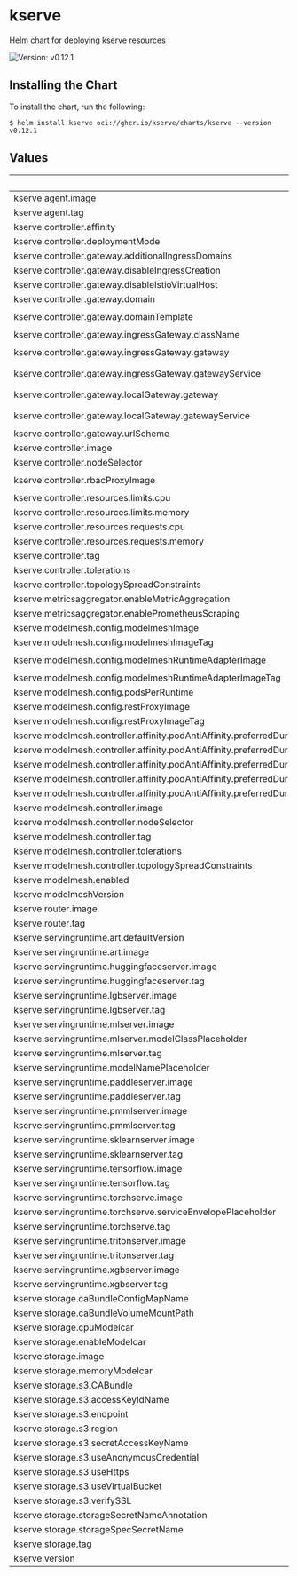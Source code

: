 # kserve

Helm chart for deploying kserve resources

![Version: v0.12.1](https://img.shields.io/badge/Version-v0.12.1-informational?style=flat-square)

## Installing the Chart

To install the chart, run the following:

```console
$ helm install kserve oci://ghcr.io/kserve/charts/kserve --version v0.12.1
```

## Values

| Key | Type | Default | Description |
|-----|------|---------|-------------|
| kserve.agent.image | string | `"kserve/agent"` |  |
| kserve.agent.tag | string | `"v0.12.1"` |  |
| kserve.controller.affinity | object | `{}` |  |
| kserve.controller.deploymentMode | string | `"Serverless"` |  |
| kserve.controller.gateway.additionalIngressDomains | list | `[]` |  |
| kserve.controller.gateway.disableIngressCreation | bool | `false` |  |
| kserve.controller.gateway.disableIstioVirtualHost | bool | `false` |  |
| kserve.controller.gateway.domain | string | `"example.com"` |  |
| kserve.controller.gateway.domainTemplate | string | `"{{ .Name }}-{{ .Namespace }}.{{ .IngressDomain }}"` |  |
| kserve.controller.gateway.ingressGateway.className | string | `"istio"` |  |
| kserve.controller.gateway.ingressGateway.gateway | string | `"knative-serving/knative-ingress-gateway"` |  |
| kserve.controller.gateway.ingressGateway.gatewayService | string | `"istio-ingressgateway.istio-system.svc.cluster.local"` |  |
| kserve.controller.gateway.localGateway.gateway | string | `"knative-serving/knative-local-gateway"` |  |
| kserve.controller.gateway.localGateway.gatewayService | string | `"knative-local-gateway.istio-system.svc.cluster.local"` |  |
| kserve.controller.gateway.urlScheme | string | `"http"` |  |
| kserve.controller.image | string | `"kserve/kserve-controller"` |  |
| kserve.controller.nodeSelector | object | `{}` |  |
| kserve.controller.rbacProxyImage | string | `"gcr.io/kubebuilder/kube-rbac-proxy:v0.13.1"` |  |
| kserve.controller.resources.limits.cpu | string | `"100m"` |  |
| kserve.controller.resources.limits.memory | string | `"300Mi"` |  |
| kserve.controller.resources.requests.cpu | string | `"100m"` |  |
| kserve.controller.resources.requests.memory | string | `"300Mi"` |  |
| kserve.controller.tag | string | `"v0.12.1"` |  |
| kserve.controller.tolerations | list | `[]` |  |
| kserve.controller.topologySpreadConstraints | list | `[]` |  |
| kserve.metricsaggregator.enableMetricAggregation | string | `"false"` |  |
| kserve.metricsaggregator.enablePrometheusScraping | string | `"false"` |  |
| kserve.modelmesh.config.modelmeshImage | string | `"kserve/modelmesh"` |  |
| kserve.modelmesh.config.modelmeshImageTag | string | `"v0.12.0-rc0"` |  |
| kserve.modelmesh.config.modelmeshRuntimeAdapterImage | string | `"kserve/modelmesh-runtime-adapter"` |  |
| kserve.modelmesh.config.modelmeshRuntimeAdapterImageTag | string | `"v0.12.0-rc0"` |  |
| kserve.modelmesh.config.podsPerRuntime | int | `2` |  |
| kserve.modelmesh.config.restProxyImage | string | `"kserve/rest-proxy"` |  |
| kserve.modelmesh.config.restProxyImageTag | string | `"v0.12.0-rc0"` |  |
| kserve.modelmesh.controller.affinity.podAntiAffinity.preferredDuringSchedulingIgnoredDuringExecution[0].podAffinityTerm.labelSelector.matchExpressions[0].key | string | `"control-plane"` |  |
| kserve.modelmesh.controller.affinity.podAntiAffinity.preferredDuringSchedulingIgnoredDuringExecution[0].podAffinityTerm.labelSelector.matchExpressions[0].operator | string | `"In"` |  |
| kserve.modelmesh.controller.affinity.podAntiAffinity.preferredDuringSchedulingIgnoredDuringExecution[0].podAffinityTerm.labelSelector.matchExpressions[0].values[0] | string | `"modelmesh-controller"` |  |
| kserve.modelmesh.controller.affinity.podAntiAffinity.preferredDuringSchedulingIgnoredDuringExecution[0].podAffinityTerm.topologyKey | string | `"topology.kubernetes.io/zone"` |  |
| kserve.modelmesh.controller.affinity.podAntiAffinity.preferredDuringSchedulingIgnoredDuringExecution[0].weight | int | `100` |  |
| kserve.modelmesh.controller.image | string | `"kserve/modelmesh-controller"` |  |
| kserve.modelmesh.controller.nodeSelector | object | `{}` |  |
| kserve.modelmesh.controller.tag | string | `"v0.12.0-rc0"` |  |
| kserve.modelmesh.controller.tolerations | list | `[]` |  |
| kserve.modelmesh.controller.topologySpreadConstraints | list | `[]` |  |
| kserve.modelmesh.enabled | bool | `true` |  |
| kserve.modelmeshVersion | string | `"v0.12.0-rc0"` |  |
| kserve.router.image | string | `"kserve/router"` |  |
| kserve.router.tag | string | `"v0.12.1"` |  |
| kserve.servingruntime.art.defaultVersion | string | `"v0.12.1"` |  |
| kserve.servingruntime.art.image | string | `"kserve/art-explainer"` |  |
| kserve.servingruntime.huggingfaceserver.image | string | `"kserve/huggingfaceserver"` |  |
| kserve.servingruntime.huggingfaceserver.tag | string | `"v0.12.1"` |  |
| kserve.servingruntime.lgbserver.image | string | `"kserve/lgbserver"` |  |
| kserve.servingruntime.lgbserver.tag | string | `"v0.12.1"` |  |
| kserve.servingruntime.mlserver.image | string | `"docker.io/seldonio/mlserver"` |  |
| kserve.servingruntime.mlserver.modelClassPlaceholder | string | `"{{.Labels.modelClass}}"` |  |
| kserve.servingruntime.mlserver.tag | string | `"1.3.2"` |  |
| kserve.servingruntime.modelNamePlaceholder | string | `"{{.Name}}"` |  |
| kserve.servingruntime.paddleserver.image | string | `"kserve/paddleserver"` |  |
| kserve.servingruntime.paddleserver.tag | string | `"v0.12.1"` |  |
| kserve.servingruntime.pmmlserver.image | string | `"kserve/pmmlserver"` |  |
| kserve.servingruntime.pmmlserver.tag | string | `"v0.12.1"` |  |
| kserve.servingruntime.sklearnserver.image | string | `"kserve/sklearnserver"` |  |
| kserve.servingruntime.sklearnserver.tag | string | `"v0.12.1"` |  |
| kserve.servingruntime.tensorflow.image | string | `"tensorflow/serving"` |  |
| kserve.servingruntime.tensorflow.tag | string | `"2.6.2"` |  |
| kserve.servingruntime.torchserve.image | string | `"pytorch/torchserve-kfs"` |  |
| kserve.servingruntime.torchserve.serviceEnvelopePlaceholder | string | `"{{.Labels.serviceEnvelope}}"` |  |
| kserve.servingruntime.torchserve.tag | string | `"0.9.0"` |  |
| kserve.servingruntime.tritonserver.image | string | `"nvcr.io/nvidia/tritonserver"` |  |
| kserve.servingruntime.tritonserver.tag | string | `"23.05-py3"` |  |
| kserve.servingruntime.xgbserver.image | string | `"kserve/xgbserver"` |  |
| kserve.servingruntime.xgbserver.tag | string | `"v0.12.1"` |  |
| kserve.storage.caBundleConfigMapName | string | `""` |  |
| kserve.storage.caBundleVolumeMountPath | string | `"/etc/ssl/custom-certs"` |  |
| kserve.storage.cpuModelcar | string | `"10m"` |  |
| kserve.storage.enableModelcar | bool | `false` |  |
| kserve.storage.image | string | `"kserve/storage-initializer"` |  |
| kserve.storage.memoryModelcar | string | `"15Mi"` |  |
| kserve.storage.s3.CABundle | string | `""` |  |
| kserve.storage.s3.accessKeyIdName | string | `"AWS_ACCESS_KEY_ID"` |  |
| kserve.storage.s3.endpoint | string | `""` |  |
| kserve.storage.s3.region | string | `""` |  |
| kserve.storage.s3.secretAccessKeyName | string | `"AWS_SECRET_ACCESS_KEY"` |  |
| kserve.storage.s3.useAnonymousCredential | string | `""` |  |
| kserve.storage.s3.useHttps | string | `""` |  |
| kserve.storage.s3.useVirtualBucket | string | `""` |  |
| kserve.storage.s3.verifySSL | string | `""` |  |
| kserve.storage.storageSecretNameAnnotation | string | `"serving.kserve.io/secretName"` |  |
| kserve.storage.storageSpecSecretName | string | `"storage-config"` |  |
| kserve.storage.tag | string | `"v0.12.1"` |  |
| kserve.version | string | `"v0.12.1"` |  |

